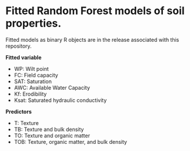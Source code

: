 # Fitted Random Forest models of soil properties.

Fitted models as binary R objects are in the release associated with this repository.

**Fitted variable**
 - WP: Wilt point
 - FC: Field capacity 
 - SAT: Saturation
 - AWC: Available Water Capacity
 - Kf: Erodibility
 - Ksat: Saturated hydraulic conductivity
 
**Predictors**
 - T: Texture
 - TB: Texture and bulk density
 - TO: Texture and organic matter
 - TOB: Texture, organic matter, and bulk density

